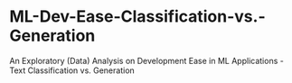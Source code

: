 # ML-Dev-Ease-Classification-vs.-Generation
An Exploratory (Data) Analysis on Development Ease in ML Applications - Text Classification vs. Generation

